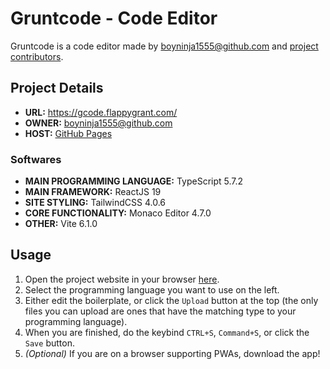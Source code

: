 # Gruntcode - Code Editor
Gruntcode is a code editor made by [boyninja1555@github.com](https://www.github.com/boyninja1555) and [project contributors](https://github.com/boyninja1555/Gruntcode/contributors).

## Project Details
- **URL:** https://gcode.flappygrant.com/
- **OWNER:** [boyninja1555@github.com](https://www.github.com/boyninja1555)
- **HOST:** [GitHub Pages](https://pages.github.com/)

### Softwares
- **MAIN PROGRAMMING LANGUAGE:** TypeScript 5.7.2
- **MAIN FRAMEWORK:** ReactJS 19
- **SITE STYLING:** TailwindCSS 4.0.6
- **CORE FUNCTIONALITY:** Monaco Editor 4.7.0
- **OTHER:** Vite 6.1.0

## Usage
1. Open the project website in your browser [here](https://gcode.flappygrant.com/).
2. Select the programming language you want to use on the left.
3. Either edit the boilerplate, or click the `Upload` button at the top (the only files you can upload are ones that have the matching type to your programming language).
4. When you are finished, do the keybind `CTRL+S`, `Command+S`, or click the `Save` button.
5. *(Optional)* If you are on a browser supporting PWAs, download the app!